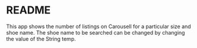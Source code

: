 # README

This app shows the number of listings on Carousell for a particular size and shoe name. The shoe name to be searched can be changed by changing the value of the String temp.
